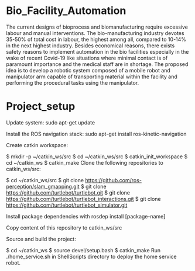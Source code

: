 # Bio_Facility_Automation
The current designs of bioprocess and biomanufacturing require excessive labour and manual interventions. The bio-manufacturing industry devotes 35-50% of total cost in labour, the highest among all, compared to 10-14% in the next highest industry. Besides economical reasons, there exists safety reasons to implement automation in the bio facilities especially in the wake of recent Covid-19 like situations where minimal contact is of paramount importance and the medical staff are in shortage. The proposed idea is to develop a robotic system composed of a mobile robot and manipulator arm capable of transporting material within the facility and performing the procedural tasks using the manipulator.

# Project_setup
Update system: sudo apt-get update

Install the ROS navigation stack: sudo apt-get install ros-kinetic-navigation

Create catkin workspace:

$ mkdir -p ~/catkin_ws/src
$ cd ~/catkin_ws/src
$ catkin_init_workspace
$ cd ~/catkin_ws
$ catkin_make
Clone the following repositories to catkin_ws/src:

$ cd ~/catkin_ws/src
$ git clone https://github.com/ros-perception/slam_gmapping.git
$ git clone https://github.com/turtlebot/turtlebot.git
$ git clone https://github.com/turtlebot/turtlebot_interactions.git
$ git clone https://github.com/turtlebot/turtlebot_simulator.git

Install package dependencies with rosdep install [package-name]

Copy content of this repository to catkin_ws/src

Source and build the project:

$ cd ~/catkin_ws
$ source devel/setup.bash
$ catkin_make
Run ./home_service.sh in ShellScripts directory to deploy the home service robot.
